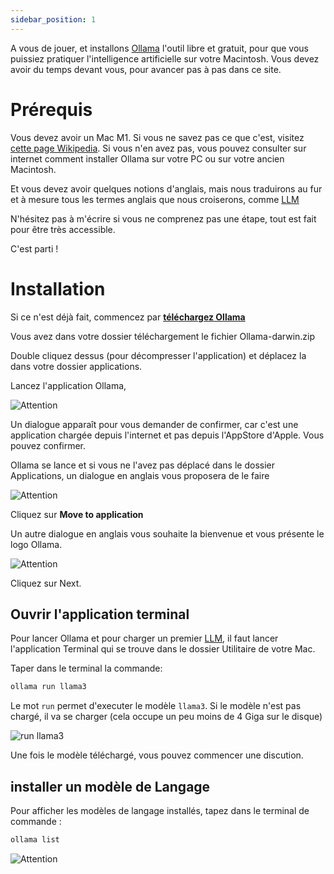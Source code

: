 ```yaml
---
sidebar_position: 1
---
```

A vous de jouer, et installons [Ollama](https://ollama.ai) l'outil libre et gratuit, pour que vous puissiez pratiquer l'intelligence artificielle sur votre Macintosh. Vous devez avoir du temps devant vous, pour avancer pas à pas dans ce site.

# Prérequis

Vous devez avoir un Mac M1. Si vous ne savez pas ce que c'est, visitez [cette page Wikipedia](https://fr.wikipedia.org/wiki/Apple_M1). Si vous n'en avez pas, vous pouvez consulter sur internet comment installer Ollama sur votre PC ou sur votre ancien Macintosh.

Et vous devez avoir quelques notions d'anglais, mais nous traduirons au fur et à mesure tous les termes anglais que nous croiserons, comme [LLM](/docs/Comprendre/glossaire#LLM)

N'hésitez pas à m'écrire si vous ne comprenez pas une étape, tout est fait pour être très accessible.

C'est parti !

# Installation

Si ce n'est déjà fait, commencez par **[téléchargez Ollama](https://ollama.ai/download)**

Vous avez dans votre dossier téléchargement le fichier Ollama-darwin.zip

Double cliquez dessus (pour décompresser l'application) et déplacez la dans votre dossier applications.

Lancez l'application Ollama,

![Attention](/img/warning.png)


Un dialogue apparaît pour vous demander de confirmer, car c'est une application chargée depuis l'internet et pas depuis l'AppStore d'Apple. Vous pouvez confirmer.

Ollama se lance et si vous ne l'avez pas déplacé dans le dossier Applications, un dialogue en anglais vous proposera de le faire

![Attention](/img/move.png)

Cliquez sur **Move to application**

Un autre dialogue en anglais vous souhaite la bienvenue et vous présente le logo Ollama.

![Attention](/img/next.png)

Cliquez sur Next.

## Ouvrir l'application terminal

Pour lancer Ollama et pour charger un premier [LLM](/docs/Comprendre/glossaire#LLM), il faut lancer l'application Terminal qui se trouve dans le dossier Utilitaire de votre Mac.

Taper dans le terminal la commande:

```bash
ollama run llama3
```

Le mot `run` permet d'executer le modèle `llama3`. Si le modèle n'est pas chargé, il va se charger (cela occupe un peu moins de 4 Giga sur le disque)

![run llama3](/img/llama3.png)

Une fois le modèle téléchargé, vous pouvez commencer une discution.

## installer un modèle de Langage

Pour afficher les modèles de langage installés, tapez dans le terminal de commande :

```bash
ollama list
```

![Attention](/img/list.png)
